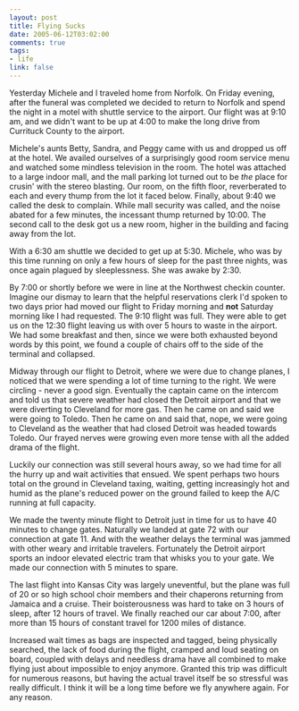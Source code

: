 ```yaml
--- 
layout: post
title: Flying Sucks
date: 2005-06-12T03:02:00
comments: true
tags:
- life
link: false
---
```

Yesterday Michele and I traveled home from Norfolk. On Friday evening, after the funeral was completed we decided to return to Norfolk and spend the night in a motel with shuttle service to the airport. Our flight was at 9:10 am, and we didn't want to be up at 4:00 to make the long drive from Currituck County to the airport.

Michele's aunts Betty, Sandra, and Peggy came with us and dropped us off at the hotel. We availed ourselves of a surprisingly good room service menu and watched some mindless television in the room. The hotel was attached to a large indoor mall, and the mall parking lot turned out to be <em>the</em> place for crusin' with the stereo blasting. Our room, on the fifth floor, reverberated to each and every thump from the lot it faced below. Finally, about 9:40 we called the desk to complain. While mall security was called, and the noise abated for a few minutes, the incessant thump returned by 10:00. The second call to the desk got us a new room, higher in the building and facing away from the lot.

With a 6:30 am shuttle we decided to get up at 5:30. Michele, who was by this time running on only a few hours of sleep for the past three nights, was once again plagued by sleeplessness. She was awake by 2:30.

By 7:00 or shortly before we were in line at the Northwest checkin counter. Imagine our dismay to learn that the helpful reservations clerk I'd spoken to two days prior had moved our flight to Friday morning and <strong>not</strong> Saturday morning like I had requested. The 9:10 flight was full. They were able to get us on the 12:30 flight leaving us with over 5 hours to waste in the airport. We had some breakfast and then, since we were both exhausted beyond words by this point, we found a couple of chairs off to the side of the terminal and collapsed.

Midway through our flight to Detroit, where we were due to change planes, I noticed that we were spending a lot of time turning to the right. We were circling - never a good sign. Eventually the captain came on the intercom and told us that severe weather had closed the Detroit airport and that we were diverting to Cleveland for more gas. Then he came on and said we were going to Toledo. Then he came on and said that, nope, we were going to Cleveland as the weather that had closed Detroit was headed towards Toledo. Our frayed nerves were growing even more tense with all the added drama of the flight.

Luckily our connection was still several hours away, so we had time for all the hurry up and wait activities that ensued. We spent perhaps two hours total on the ground in Cleveland taxing, waiting, getting increasingly hot and humid as the plane's reduced power on the ground failed to keep the A/C running at full capacity.

We made the twenty minute flight to Detroit just in time for us to have 40 minutes to change gates. Naturally we landed at gate 72 with our connection at gate 11. And with the weather delays the terminal was jammed with other weary and irritable travelers. Fortunately the Detroit airport sports an indoor elevated electric tram that whisks you to your gate. We made our connection with 5 minutes to spare.

The last flight into Kansas City was largely uneventful, but the plane was full of 20 or so high school choir members and their chaperons returning from Jamaica and a cruise. Their boisterousness was hard to take on 3 hours of sleep, after 12 hours of travel. We finally reached our car about 7:00, after more than 15 hours of constant travel for 1200 miles of distance.

Increased wait times as bags are inspected and tagged, being physically searched, the lack of food during the flight, cramped and loud seating on board, coupled with delays and needless drama have all combined to make flying just about impossible to enjoy anymore. Granted this trip was difficult for numerous reasons, but having the actual travel itself be so stressful was really difficult. I think it will be a long time before we fly anywhere again. For any reason.
